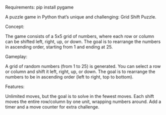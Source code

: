 Requirements: pip install pygame




A puzzle game in Python that’s unique and challenging: Grid Shift Puzzle.

Concept:

The game consists of a 5x5 grid of numbers, where each row or column can be shifted left, right, up, or down. The goal is to rearrange the numbers in ascending order, starting from 1 and ending at 25.

Gameplay:

A grid of random numbers (from 1 to 25) is generated.
You can select a row or column and shift it left, right, up, or down.
The goal is to rearrange the numbers to be in ascending order (left to right, top to bottom).

Features:

Unlimited moves, but the goal is to solve in the fewest moves.
Each shift moves the entire row/column by one unit, wrapping numbers around.
Add a timer and a move counter for extra challenge.
